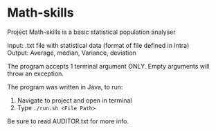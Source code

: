 # Math-skills

Project Math-skills is a basic statistical population analyser

Input: .txt file with statistical data (format of file defined in Intra) <br>
Output: Average, median, Variance, deviation

The program accepts 1 terminal argument ONLY. Empty arguments will
throw an exception.

The program was written in Java, to run:

1. Navigate to project and open in terminal
2. Type `./run.sh <File Path>`

Be sure to read AUDITOR.txt for more info.
